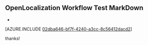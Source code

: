 ## OpenLocalization Workflow Test MarkDown
* 

[AZURE.INCLUDE [02dba646-bf7f-4240-a3cc-8c56412dacd2](calleeMd1.md)]

 
thanks!